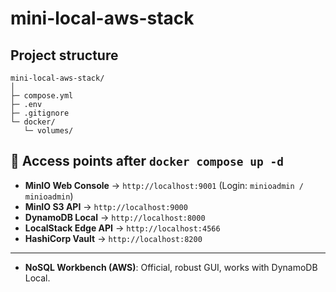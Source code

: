 # mini-local-aws-stack

## Project structure

```
mini-local-aws-stack/
│
├─ compose.yml
├─ .env
├─ .gitignore
└─ docker/
   └─ volumes/
```

## 🔑 Access points after `docker compose up -d`

* **MinIO Web Console** → `http://localhost:9001` (Login: `minioadmin / minioadmin`)
* **MinIO S3 API** → `http://localhost:9000`
* **DynamoDB Local** → `http://localhost:8000`
* **LocalStack Edge API** → `http://localhost:4566`
* **HashiCorp Vault** → `http://localhost:8200`

---

* **NoSQL Workbench (AWS)**: Official, robust GUI, works with DynamoDB Local.





